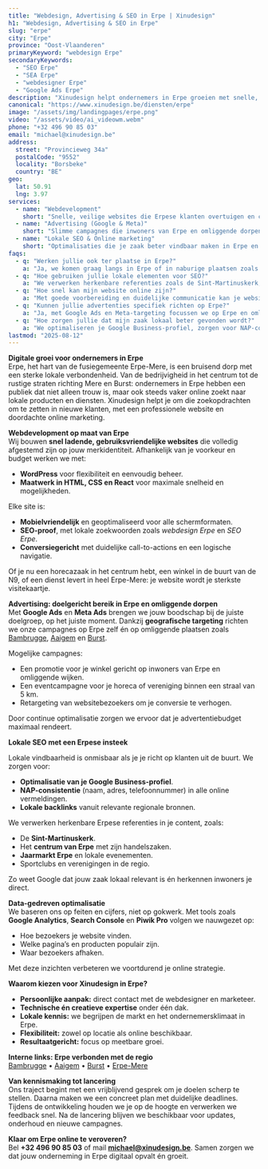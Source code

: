 ```yaml
---
title: "Webdesign, Advertising & SEO in Erpe | Xinudesign"
h1: "Webdesign, Advertising & SEO in Erpe"
slug: "erpe"
city: "Erpe"
province: "Oost-Vlaanderen"
primaryKeyword: "webdesign Erpe"
secondaryKeywords:
  - "SEO Erpe"
  - "SEA Erpe"
  - "webdesigner Erpe"
  - "Google Ads Erpe"
description: "Xinudesign helpt ondernemers in Erpe groeien met snelle, gebruiksvriendelijke websites, doelgerichte advertenties en lokale SEO-strategieën die inspelen op de troeven van het dorp."
canonical: "https://www.xinudesign.be/diensten/erpe"
image: "/assets/img/landingpages/erpe.png"
video: "/assets/video/ai_videowm.webm"
phone: "+32 496 90 85 03"
email: "michael@xinudesign.be"
address:
  street: "Provincieweg 34a"
  postalCode: "9552"
  locality: "Borsbeke"
  country: "BE"
geo:
  lat: 50.91
  lng: 3.97
services:
  - name: "Webdevelopment"
    short: "Snelle, veilige websites die Erpese klanten overtuigen en converteren."
  - name: "Advertising (Google & Meta)"
    short: "Slimme campagnes die inwoners van Erpe en omliggende dorpen gericht bereiken."
  - name: "Lokale SEO & Online marketing"
    short: "Optimalisaties die je zaak beter vindbaar maken in Erpe en omgeving."
faqs:
  - q: "Werken jullie ook ter plaatse in Erpe?"
    a: "Ja, we komen graag langs in Erpe of in naburige plaatsen zoals [Erpe-Mere](/diensten/erpe-mere), [Bambrugge](/diensten/bambrugge) en [Aaigem](/diensten/aaigem)."
  - q: "Hoe gebruiken jullie lokale elementen voor SEO?"
    a: "We verwerken herkenbare referenties zoals de Sint-Martinuskerk, het centrum van Erpe en evenementen zoals de jaarmarkt in teksten, meta-data en visuals."
  - q: "Hoe snel kan mijn website online zijn?"
    a: "Met goede voorbereiding en duidelijke communicatie kan je website doorgaans binnen 2 tot 4 weken live gaan."
  - q: "Kunnen jullie advertenties specifiek richten op Erpe?"
    a: "Ja, met Google Ads en Meta-targeting focussen we op Erpe en omliggende regio’s."
  - q: "Hoe zorgen jullie dat mijn zaak lokaal beter gevonden wordt?"
    a: "We optimaliseren je Google Business-profiel, zorgen voor NAP-consistentie en bouwen lokale backlinks rond zoekwoorden zoals 'webdesigner Erpe'."
lastmod: "2025-08-12"
---
```


**Digitale groei voor ondernemers in Erpe**  
Erpe, het hart van de fusiegemeente Erpe-Mere, is een bruisend dorp met een sterke lokale verbondenheid. Van de bedrijvigheid in het centrum tot de rustige straten richting Mere en Burst: ondernemers in Erpe hebben een publiek dat niet alleen trouw is, maar ook steeds vaker online zoekt naar lokale producten en diensten. Xinudesign helpt je om die zoekopdrachten om te zetten in nieuwe klanten, met een professionele website en doordachte online marketing.

**Webdevelopment op maat van Erpe**  
Wij bouwen **snel ladende, gebruiksvriendelijke websites** die volledig afgestemd zijn op jouw merkidentiteit. Afhankelijk van je voorkeur en budget werken we met:

- **WordPress** voor flexibiliteit en eenvoudig beheer.
- **Maatwerk in HTML, CSS en React** voor maximale snelheid en mogelijkheden.

Elke site is:

- **Mobielvriendelijk** en geoptimaliseerd voor alle schermformaten.
- **SEO-proof**, met lokale zoekwoorden zoals _webdesign Erpe_ en _SEO Erpe_.
- **Conversiegericht** met duidelijke call-to-actions en een logische navigatie.

Of je nu een horecazaak in het centrum hebt, een winkel in de buurt van de N9, of een dienst levert in heel Erpe-Mere: je website wordt je sterkste visitekaartje.

**Advertising: doelgericht bereik in Erpe en omliggende dorpen**  
Met **Google Ads** en **Meta Ads** brengen we jouw boodschap bij de juiste doelgroep, op het juiste moment. Dankzij **geografische targeting** richten we onze campagnes op Erpe zelf én op omliggende plaatsen zoals [Bambrugge](/diensten/bambrugge), [Aaigem](/diensten/aaigem) en [Burst](/diensten/burst).

Mogelijke campagnes:

- Een promotie voor je winkel gericht op inwoners van Erpe en omliggende wijken.
- Een eventcampagne voor je horeca of vereniging binnen een straal van 5 km.
- Retargeting van websitebezoekers om je conversie te verhogen.

Door continue optimalisatie zorgen we ervoor dat je advertentiebudget maximaal rendeert.

**Lokale SEO met een Erpese insteek**

Lokale vindbaarheid is onmisbaar als je je richt op klanten uit de buurt. We zorgen voor:

- **Optimalisatie van je Google Business-profiel**.
- **NAP-consistentie** (naam, adres, telefoonnummer) in alle online vermeldingen.
- **Lokale backlinks** vanuit relevante regionale bronnen.

We verwerken herkenbare Erpese referenties in je content, zoals:

- De **Sint-Martinuskerk**.
- Het **centrum van Erpe** met zijn handelszaken.
- **Jaarmarkt Erpe** en lokale evenementen.
- Sportclubs en verenigingen in de regio.

Zo weet Google dat jouw zaak lokaal relevant is én herkennen inwoners je direct.

**Data-gedreven optimalisatie**  
We baseren ons op feiten en cijfers, niet op gokwerk. Met tools zoals **Google Analytics**, **Search Console** en **Piwik Pro** volgen we nauwgezet op:

- Hoe bezoekers je website vinden.
- Welke pagina’s en producten populair zijn.
- Waar bezoekers afhaken.

Met deze inzichten verbeteren we voortdurend je online strategie.

**Waarom kiezen voor Xinudesign in Erpe?**

- **Persoonlijke aanpak:** direct contact met de webdesigner en marketeer.
- **Technische én creatieve expertise** onder één dak.
- **Lokale kennis:** we begrijpen de markt en het ondernemersklimaat in Erpe.
- **Flexibiliteit:** zowel op locatie als online beschikbaar.
- **Resultaatgericht:** focus op meetbare groei.

**Interne links: Erpe verbonden met de regio**  
[Bambrugge](/diensten/bambrugge) • [Aaigem](/diensten/aaigem) • [Burst](/diensten/burst) • [Erpe-Mere](/diensten/erpe-mere)

**Van kennismaking tot lancering**  
Ons traject begint met een vrijblijvend gesprek om je doelen scherp te stellen. Daarna maken we een concreet plan met duidelijke deadlines. Tijdens de ontwikkeling houden we je op de hoogte en verwerken we feedback snel. Na de lancering blijven we beschikbaar voor updates, onderhoud en nieuwe campagnes.

**Klaar om Erpe online te veroveren?**  
Bel **+32 496 90 85 03** of mail **[michael@xinudesign.be](mailto:michael@xinudesign.be)**. Samen zorgen we dat jouw onderneming in Erpe digitaal opvalt én groeit.
